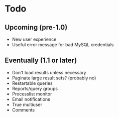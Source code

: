 # Todo

## Upcoming (pre-1.0)

* New user experience
* Useful error message for bad MySQL credentials

## Eventually (1.1 or later)

* Don't load results unless necessary
* Paginate large result sets? (probably no)
* Restartable queries
* Reports/query groups
* Processlist monitor
* Email notifications
* True multiuser
* Comments
